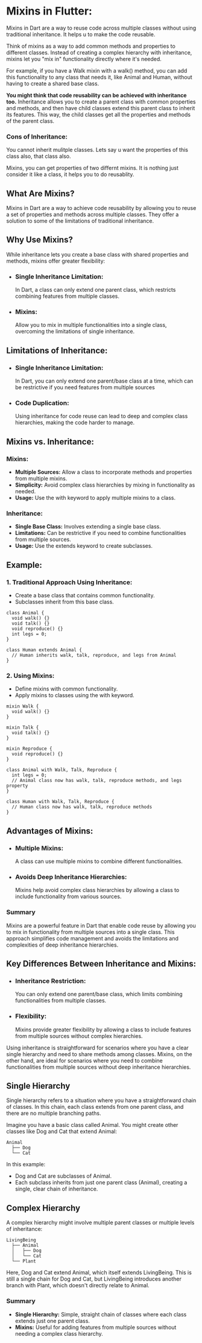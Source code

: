 # Mixins in Flutter:

Mixins in Dart are a way to reuse code across multiple classes without using traditional inheritance. It helps u to make the code reusable. 

Think of mixins as a way to add common methods and properties to different classes. Instead of creating a complex hierarchy with inheritance, mixins let you "mix in" functionality directly where it's needed.

For example, if you have a Walk mixin with a walk() method, you can add this functionality to any class that needs it, like Animal and Human, without having to create a shared base class.

**You might think that code reusability can be achieved with inheritance too.** Inheritance allows you to create a parent class with common properties and methods, and then have child classes extend this parent class to inherit its features. This way, the child classes get all the properties and methods of the parent class.

### Cons of Inheritance: 
You cannot inherit mulitple classes. 
Lets say u want the properties of this class also, that class also.

Mixins, you can get properties of two differnt mixins. It is nothing just consider it like a class, it helps you to do reusablity.

## What Are Mixins? 
Mixins in Dart are a way to achieve code reusability by allowing you to reuse a set of properties and methods across multiple classes. They offer a solution to some of the limitations of traditional inheritance.

## Why Use Mixins? 
While inheritance lets you create a base class with shared properties and methods, mixins offer greater flexibility:

- ### Single Inheritance Limitation:
  In Dart, a class can only extend one parent class, which restricts combining features from multiple classes.

- ### Mixins:
  Allow you to mix in multiple functionalities into a single class, overcoming the limitations of single inheritance.

## Limitations of Inheritance:

- ### Single Inheritance Limitation:
  In Dart, you can only extend one parent/base class at a time, which can be restrictive if you need features from multiple sources

- ### Code Duplication:
  Using inheritance for code reuse can lead to deep and complex class hierarchies, making the code harder to manage.

## Mixins vs. Inheritance: 

### Mixins:
- **Multiple Sources:** Allow a class to incorporate methods and properties from multiple mixins.
- **Simplicity:** Avoid complex class hierarchies by mixing in functionality as needed.
- **Usage:** Use the with keyword to apply multiple mixins to a class.

### Inheritance:
- **Single Base Class:** Involves extending a single base class.
- **Limitations:** Can be restrictive if you need to combine functionalities from multiple sources.
- **Usage:** Use the extends keyword to create subclasses.

## Example:

### 1. Traditional Approach Using Inheritance:

- Create a base class that contains common functionality.
- Subclasses inherit from this base class.
```
class Animal {
  void walk() {}
  void talk() {}
  void reproduce() {}
  int legs = 0;
}

class Human extends Animal {
  // Human inherits walk, talk, reproduce, and legs from Animal
}
```

### 2. Using Mixins:

- Define mixins with common functionality.
- Apply mixins to classes using the with keyword.

```
mixin Walk {
  void walk() {}
}

mixin Talk {
  void talk() {}
}

mixin Reproduce {
  void reproduce() {}
}

class Animal with Walk, Talk, Reproduce {
  int legs = 0;
  // Animal class now has walk, talk, reproduce methods, and legs property
}

class Human with Walk, Talk, Reproduce {
  // Human class now has walk, talk, reproduce methods
}
```

## Advantages of Mixins:

- ### Multiple Mixins:
  A class can use multiple mixins to combine different functionalities.

- ### Avoids Deep Inheritance Hierarchies:
  Mixins help avoid complex class hierarchies by allowing a class to include functionality from various sources.

### Summary 
Mixins are a powerful feature in Dart that enable code reuse by allowing you to mix in functionality from multiple sources into a single class. This approach simplifies code management and avoids the limitations and complexities of deep inheritance hierarchies.

## Key Differences Between Inheritance and Mixins:

- ### Inheritance Restriction: 
  You can only extend one parent/base class, which limits combining functionalities from multiple classes.

- ### Flexibility: 
  Mixins provide greater flexibility by allowing a class to include features from multiple sources without complex hierarchies.

Using inheritance is straightforward for scenarios where you have a clear single hierarchy and need to share methods among classes. Mixins, on the other hand, are ideal for scenarios where you need to combine functionalities from multiple sources without deep inheritance hierarchies.

## Single Hierarchy
Single hierarchy refers to a situation where you have a straightforward chain of classes. In this chain, each class extends from one parent class, and there are no multiple branching paths.

Imagine you have a basic class called Animal. You might create other classes like Dog and Cat that extend Animal:

```
Animal
  ├── Dog
  └── Cat
```
In this example:
- Dog and Cat are subclasses of Animal.
- Each subclass inherits from just one parent class (Animal), creating a single, clear chain of inheritance.

## Complex Hierarchy
A complex hierarchy might involve multiple parent classes or multiple levels of inheritance:

```
LivingBeing
  ├── Animal
  │   ├── Dog
  │   └── Cat
  └── Plant
```

Here, Dog and Cat extend Animal, which itself extends LivingBeing. This is still a single chain for Dog and Cat, but LivingBeing introduces another branch with Plant, which doesn't directly relate to Animal.

### Summary
- **Single Hierarchy:** Simple, straight chain of classes where each class extends just one parent class.
- **Mixins:** Useful for adding features from multiple sources without needing a complex class hierarchy.
